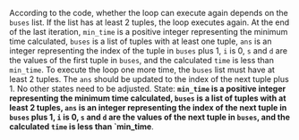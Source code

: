 According to the code, whether the loop can execute again depends on the `buses` list. If the list has at least 2 tuples, the loop executes again. At the end of the last iteration, `min_time` is a positive integer representing the minimum time calculated, `buses` is a list of tuples with at least one tuple, `ans` is an integer representing the index of the tuple in `buses` plus 1, `i` is 0, `s` and `d` are the values of the first tuple in `buses`, and the calculated `time` is less than `min_time`. To execute the loop one more time, the `buses` list must have at least 2 tuples. The `ans` should be updated to the index of the next tuple plus 1. No other states need to be adjusted.
State: **`min_time` is a positive integer representing the minimum time calculated, `buses` is a list of tuples with at least 2 tuples, `ans` is an integer representing the index of the next tuple in `buses` plus 1, `i` is 0, `s` and `d` are the values of the next tuple in `buses`, and the calculated `time` is less than `min_time**.